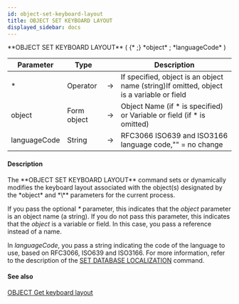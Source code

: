 ```yaml
---
id: object-set-keyboard-layout
title: OBJECT SET KEYBOARD LAYOUT
displayed_sidebar: docs
---
```


<!--REF #_command_.OBJECT SET KEYBOARD LAYOUT.Syntax-->**OBJECT SET KEYBOARD LAYOUT** ( {* ;} *object* ; *languageCode* )<!-- END REF-->
<!--REF #_command_.OBJECT SET KEYBOARD LAYOUT.Params-->
| Parameter | Type |  | Description |
| --- | --- | --- | --- |
| * | Operator | -> | If specified, object is an object name (string)If omitted, object is a variable or field |
| object | Form object | -> | Object Name (if * is specified) or Variable or field (if * is omitted) |
| languageCode | String | -> | RFC3066 ISO639 and ISO3166 language code,"" = no change |

<!-- END REF-->

#### Description 

<!--REF #_command_.OBJECT SET KEYBOARD LAYOUT.Summary-->The **OBJECT SET KEYBOARD LAYOUT** command sets or dynamically modifies the keyboard layout associated with the object(s) designated by the *object* and *\** parameters for the current process.<!-- END REF-->

If you pass the optional *\** parameter, this indicates that the *object* parameter is an object name (a string). If you do not pass this parameter, this indicates that the *object* is a variable or field. In this case, you pass a reference instead of a name.

In *languageCode*, you pass a string indicating the code of the language to use, based on RFC3066, ISO639 and ISO3166\. For more information, refer to the description of the [SET DATABASE LOCALIZATION](set-database-localization.md) command. 

#### See also 

[OBJECT Get keyboard layout](object-get-keyboard-layout.md)  